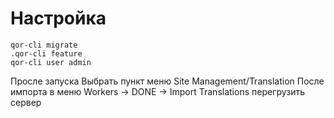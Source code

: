# Настройка

```
qor-cli migrate
.qor-cli feature
qor-cli user admin
```

Просле запуска 
Выбрать пункт меню Site Management/Translation
После импорта в меню Workers -> DONE -> Import Translations перегрузить сервер


